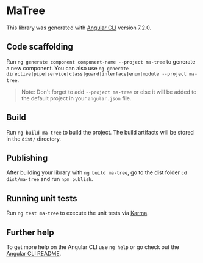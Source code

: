# MaTree

This library was generated with [Angular CLI](https://github.com/angular/angular-cli) version 7.2.0.

## Code scaffolding

Run `ng generate component component-name --project ma-tree` to generate a new component. You can also use `ng generate directive|pipe|service|class|guard|interface|enum|module --project ma-tree`.
> Note: Don't forget to add `--project ma-tree` or else it will be added to the default project in your `angular.json` file. 

## Build

Run `ng build ma-tree` to build the project. The build artifacts will be stored in the `dist/` directory.

## Publishing

After building your library with `ng build ma-tree`, go to the dist folder `cd dist/ma-tree` and run `npm publish`.

## Running unit tests

Run `ng test ma-tree` to execute the unit tests via [Karma](https://karma-runner.github.io).

## Further help

To get more help on the Angular CLI use `ng help` or go check out the [Angular CLI README](https://github.com/angular/angular-cli/blob/master/README.md).
